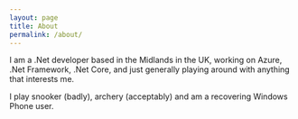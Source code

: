 ```yaml
---
layout: page
title: About
permalink: /about/
---
```


I am a .Net developer based in the Midlands in the UK, working on Azure, .Net Framework, .Net Core, and just generally playing around with anything that interests me.

I play snooker (badly), archery (acceptably) and am a recovering Windows Phone user.